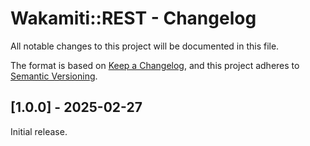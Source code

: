 # Wakamiti::REST - Changelog

All notable changes to this project will be documented in this file.

The format is based on [Keep a Changelog][1],
and this project adheres to [Semantic Versioning][2].


## [1.0.0] - 2025-02-27

Initial release.  


[1]: <https://keepachangelog.com>
[2]: <https://semver.org>
